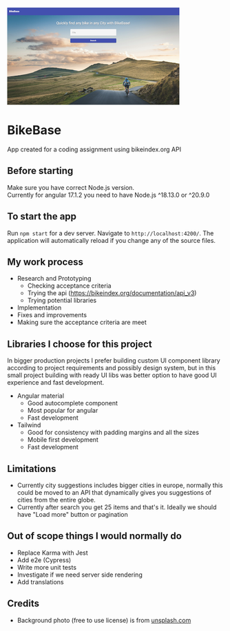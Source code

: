![bike base screenshot](screenshot.png)

# BikeBase

App created for a coding assignment using bikeindex.org API

## Before starting

Make sure you have correct Node.js version.  
Currently for angular 17.1.2 you need to have Node.js ^18.13.0 or ^20.9.0

## To start the app

Run `npm start` for a dev server. Navigate to `http://localhost:4200/`. The application will automatically reload if you change any of the source files.

## My work process

- Research and Prototyping
  - Checking acceptance criteria
  - Trying the api (https://bikeindex.org/documentation/api_v3)
  - Trying potential libraries
- Implementation
- Fixes and improvements
- Making sure the acceptance criteria are meet

## Libraries I choose for this project

In bigger production projects I prefer building custom UI component library according to project requirements and possibly design system, but in this small project building with ready UI libs was better option to have good UI experience and fast development.

- Angular material
  - Good autocomplete component
  - Most popular for angular
  - Fast development
- Tailwind
  - Good for consistency with padding margins and all the sizes
  - Mobile first development
  - Fast development

## Limitations

- Currently city suggestions includes bigger cities in europe, normally this could be moved to an API that dynamically gives you suggestions of cities from the entire globe.
- Currently after search you get 25 items and that's it. Ideally we should have "Load more" button or pagination

## Out of scope things I would normally do

- Replace Karma with Jest
- Add e2e (Cypress)
- Write more unit tests
- Investigate if we need server side rendering
- Add translations

## Credits

- Background photo (free to use license) is from [unsplash.com](https://unsplash.com/photos/person-cycling-on-road-distance-with-mountain-during-daytime-VfUN94cUy4o)
